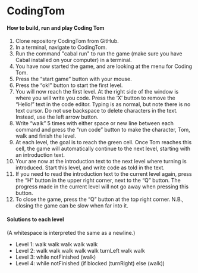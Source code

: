 # CodingTom
#### How to build, run and play Coding Tom
1. Clone repository CodingTom from GitHub.
2. In a terminal, navigate to CodingTom.
3. Run the command "cabal run" to run the game (make sure you have Cabal installed on your computer) in a terminal.
4. You have now started the game, and are looking at the menu for Coding Tom.
5. Press the “start game” button with your mouse.
6. Press the “ok!” button to start the first level.
7. You will now reach the first level. At the right side of the window is where you will write you code. Press the ‘X’ button to remove the “Hello!” text in the code editor. Typing is as normal, but note there is no text cursor. Do not use backspace to delete characters in the text. Instead, use the left arrow button. 
8. Write “walk” 5 times with either space or new line between each command and press the “run code” button to make the character, Tom, walk and finish the level.
9. At each level, the goal is to reach the green cell. Once Tom reaches this cell, the game will automatically continue to the next level, starting with an introduction text.
10. Your are now at the introduction text to the next level where turning is introduced. Start this level, and write code as told in the text.
11. If you need to read the introduction text to the current level again, press the “H” button in the upper right corner, next to the “Q” button. The progress made in the current level will not go away when pressing this button.
12. To close the game, press the “Q” button at the top right corner. N.B., closing the game can be slow when far into it.

#### Solutions to each level
(A whitespace is interpreted the same as a newline.)
- Level 1: walk walk walk walk walk
- Level 2: walk walk walk walk walk turnLeft walk walk
- Level 3: while notFinished (walk)
- Level 4: while notFinished (if blocked (turnRight) else (walk))
